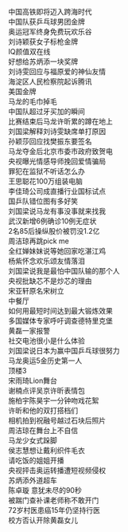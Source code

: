 中国高铁即将迈入跨海时代  
中国队获乒乓球男团金牌  
奥运冠军终身免费玩欢乐谷  
刘诗颖获女子标枪金牌  
IQ颜值双在线  
好想给苏炳添一块奖牌  
刘诗雯回应与福原爱的神仙友情  
海淀区人民检察院起诉腾讯  
美国金牌  
马龙的毛巾掉毛  
中国队超过牙买加的瞬间  
比赛结束后马龙许昕累的蹲在地上  
刘国梁解释刘诗雯缺席单打原因  
孙颖莎回应找樊振东要签名  
马龙夺金后北京市委市政府致贺电  
央视曝光情感导师挽回爱情骗局  
罪犯在监狱不听话怎么办  
王思聪花100万组装电脑  
李佳琦公司成直播行业国标试点  
国乒队错位图有多好笑  
刘国梁说马龙有事没事就来找我  
武汉新增6例确诊10例无症状  
2名85后操纵股价被罚没1.2亿  
周洁琼再跳pick me  
全红婵妹妹说等她回家吃湛江鸡  
杨紫怀念欢乐颂友情落泪  
刘国梁说我是最怕中国队输的那个人  
央视批缺芯不是炒芯的理由  
宋亚轩原名宋树立  
中餐厅  
如何用最短时间达到最大锻炼效果  
多国媒体专家呼吁调查德特里克堡  
黄磊一家报警  
社交电池很小是什么体验  
刘国梁说日本为赢中国乒乓球很努力  
马龙奥运5金历史第一人  
顶楼3  
宋雨琦Lion舞台  
谢楠点评吴京许昕表情包  
施柏宇陈昊宇一分钟吻戏花絮  
许昕和他的双打搭档们  
相机拍到祝融号越过石块后照片  
周洁琼在舞台上不自信  
马龙少女式跺脚  
侯志慧想让戴利织件毛衣  
请吃饭的姐姐开播  
央视抨击奥运转播遭短视频侵权  
苏炳添外道超车  
陈卓璇 意犹未尽的90秒  
被踹门查补课老师称不敢开门  
72岁村医患癌15年仍坚持行医  
校方否认开除黄磊女儿  
